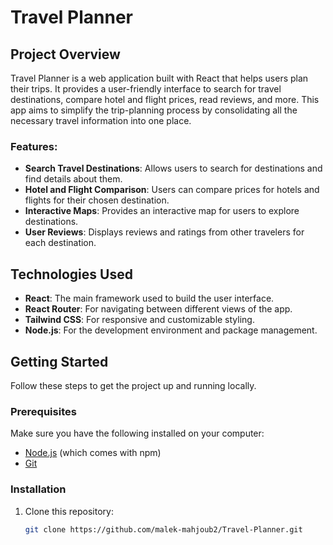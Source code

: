 # Travel Planner

## Project Overview

Travel Planner is a web application built with React that helps users plan their trips. It provides a user-friendly interface to search for travel destinations, compare hotel and flight prices, read reviews, and more. This app aims to simplify the trip-planning process by consolidating all the necessary travel information into one place.

### Features:
- **Search Travel Destinations**: Allows users to search for destinations and find details about them.
- **Hotel and Flight Comparison**: Users can compare prices for hotels and flights for their chosen destination.
- **Interactive Maps**: Provides an interactive map for users to explore destinations.
- **User Reviews**: Displays reviews and ratings from other travelers for each destination.

## Technologies Used
- **React**: The main framework used to build the user interface.
- **React Router**: For navigating between different views of the app.
- **Tailwind CSS**: For responsive and customizable styling.
- **Node.js**: For the development environment and package management.

## Getting Started

Follow these steps to get the project up and running locally.

### Prerequisites
Make sure you have the following installed on your computer:
- [Node.js](https://nodejs.org/) (which comes with npm)
- [Git](https://git-scm.com/)

### Installation
1. Clone this repository:
   ```bash
   git clone https://github.com/malek-mahjoub2/Travel-Planner.git
